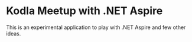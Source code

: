 # Kodla Meetup with .NET Aspire

This is an experimental application to play with .NET Aspire and few other ideas.
